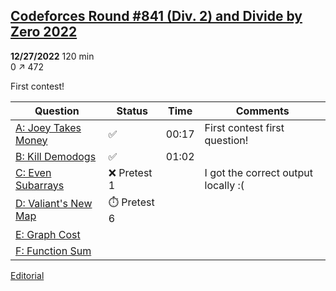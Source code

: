 ## [Codeforces Round #841 (Div. 2) and Divide by Zero 2022](https://codeforces.com/contest/1731) 
**12/27/2022** 120 min  
0 ↗ 472

First contest!

| Question | Status | Time | Comments |
| --- | --- | --- | --- |
| [A: Joey Takes Money](https://codeforces.com/contest/1731/problem/A)| ✅ | 00:17 | First contest first question! |
| [B: Kill Demodogs](https://codeforces.com/contest/1731/problem/B) | ✅ | 01:02 |  |
| [C: Even Subarrays](https://codeforces.com/contest/1731/problem/C) | ❌ Pretest 1 |  | I got the correct output locally :( |
| [D: Valiant's New Map](https://codeforces.com/contest/1731/problem/D) | ⏱️ Pretest 6 |  |  |
| [E: Graph Cost](https://codeforces.com/contest/1731/problem/E) |  |  |  |
| [F: Function Sum](https://codeforces.com/contest/1731/problem/F) |  |  |  |

[Editorial](https://codeforces.com/blog/entry/110630)